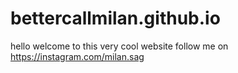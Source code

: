 # bettercallmilan.github.io
hello welcome to this very cool website
follow me on https://instagram.com/milan.sag
